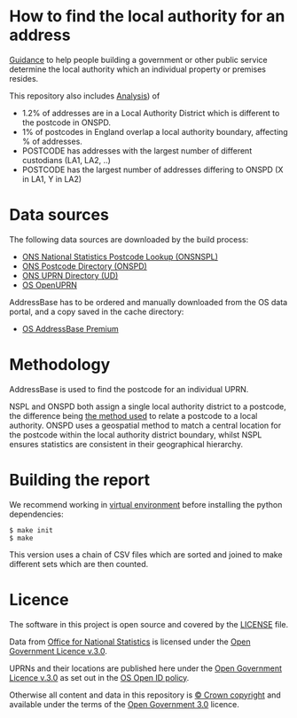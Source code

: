 # How to find the local authority for an address

[Guidance](https://digital-land.github.io/local-authority-addresses) to help people building a government or other public service determine the local authority which an individual property or premises resides.

This repository also includes [Analysis](https://digital-land.github.io/local-authority-addresses/analysis)) of 

  * 1.2% of addresses are in a Local Authority District which is different to the postcode in ONSPD.
  * 1% of postcodes in England overlap a local authority boundary, affecting % of addresses.
  * POSTCODE has addresses with the largest number of different custodians (LA1, LA2, ..)
  * POSTCODE has the largest number of addresses differing to ONSPD (X in LA1, Y in LA2)

# Data sources

The following data sources are downloaded by the build process:

  * [ONS National Statistics Postcode Lookup (ONSNSPL)](https://geoportal.statistics.gov.uk/search?collection=Dataset&sort=name&tags=all(PRD_NSPL))
  * [ONS Postcode Directory (ONSPD)](https://geoportal.statistics.gov.uk/search?collection=Dataset&sort=name&tags=all(PRD_ONSPD))
  * [ONS UPRN Directory (UD)](https://geoportal.statistics.gov.uk/search?collection=Dataset&sort=name&tags=all(PRD_ONSUD))
  * [OS OpenUPRN](https://osdatahub.os.uk/downloads/open/OpenUPRN)

AddressBase has to be ordered and manually downloaded from the OS data portal, and a copy saved in the cache directory:

  * [OS AddressBase Premium](https://www.ordnancesurvey.co.uk/business-government/products/addressbase-premium)

# Methodology

AddressBase is used to find the postcode for an individual UPRN.

NSPL and ONSPD both assign a single local authority district to a postcode, the difference being [the method used](https://www.ons.gov.uk/methodology/geography/geographicalproducts/postcodeproducts) to relate a postcode to a local authority. ONSPD uses a geospatial method to match a central location for the postcode within the local authority district boundary, whilst NSPL ensures statistics are consistent in their geographical hierarchy.

# Building the report

We recommend working in [virtual environment](http://docs.python-guide.org/en/latest/dev/virtualenvs/) before installing the python dependencies:

    $ make init
    $ make

This version uses a chain of CSV files which are sorted and joined to make different sets which are then counted.

# Licence

The software in this project is open source and covered by the [LICENSE](LICENSE) file.

Data from [Office for National Statistics](https://www.ons.gov.uk/methodology/geography/licences) is licensed under the [Open Government Licence v.3.0](http://www.nationalarchives.gov.uk/doc/open-government-licence/version/3/).

UPRNs and their locations are published here under the [Open Government Licence v.3.0](http://www.nationalarchives.gov.uk/doc/open-government-licence/version/3/) as set out in the [OS Open ID policy](https://www.ordnancesurvey.co.uk/business-government/tools-support/open-mastermap-programme/open-id-policy).

Otherwise all content and data in this repository is
[© Crown copyright](http://www.nationalarchives.gov.uk/information-management/re-using-public-sector-information/copyright-and-re-use/crown-copyright/)
and available under the terms of the [Open Government 3.0](https://www.nationalarchives.gov.uk/doc/open-government-licence/version/3/) licence.

